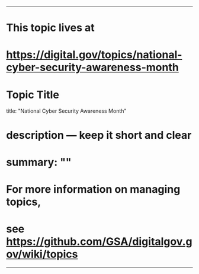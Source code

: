 
---
# This topic lives at
# https://digital.gov/topics/national-cyber-security-awareness-month

# Topic Title
title: "National Cyber Security Awareness Month"

# description — keep it short and clear
# summary: ""


# For more information on managing topics,
# see https://github.com/GSA/digitalgov.gov/wiki/topics
---